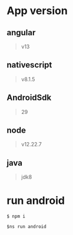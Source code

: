 # App version

## angular 
> v13
## nativescript 
> v8.1.5
## AndroidSdk 
> 29

## node 
> v12.22.7

## java
> jdk8

# run android

`
 $ npm i
`

`
 $ns run android
`